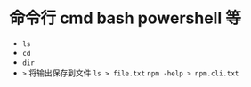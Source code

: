 # 命令行 cmd bash powershell 等

* `ls`
* `cd`
* `dir`
* `>` 将输出保存到文件 `ls > file.txt` `npm -help > npm.cli.txt`
